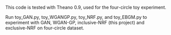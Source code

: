 This code is tested with Theano 0.9, used for the four-circle toy experiment.

Run toy_GAN.py,  toy_WGANGP.py, toy_NRF.py, and toy_EBGM.py to experiment with GAN, WGAN-GP, inclusive-NRF (this project) and exclusive-NRF on four-circle dataset.

